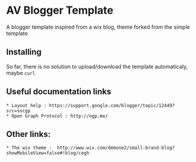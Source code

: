 # AV Blogger Template 

A blogger template inspired from a wix blog, theme forked from the simple template



## Installing

So far, there is no solution to upload/download the template automaticaly, maybe `curl`

## Useful documentation links 

    * Layout help : https://support.google.com/blogger/topic/12449?src=socgp 
    * Open Graph Protocol : http://ogp.me/

## Other links:  

    * The wix theme :  http://www.wix.com/demone2/small-brand-blog?showMobileView=false#!blog/cegh
